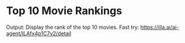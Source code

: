 # Top 10 Movie Rankings
Output: Display the rank of the top 10 movies.
Fast try: https://illa.ai/ai-agent/ILAfx4p1C7v2/detail
